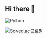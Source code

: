 ## Hi there 👋

![Python](https://img.shields.io/badge/Python-3776AB.svg?&style=for-the-badge&logo=로고명&logoColor=로고색상)


[![Solved.ac
프로필](http://mazassumnida.wtf/api/v2/generate_badge?boj=rhdwornr)](https://solved.ac/rhdwornr)